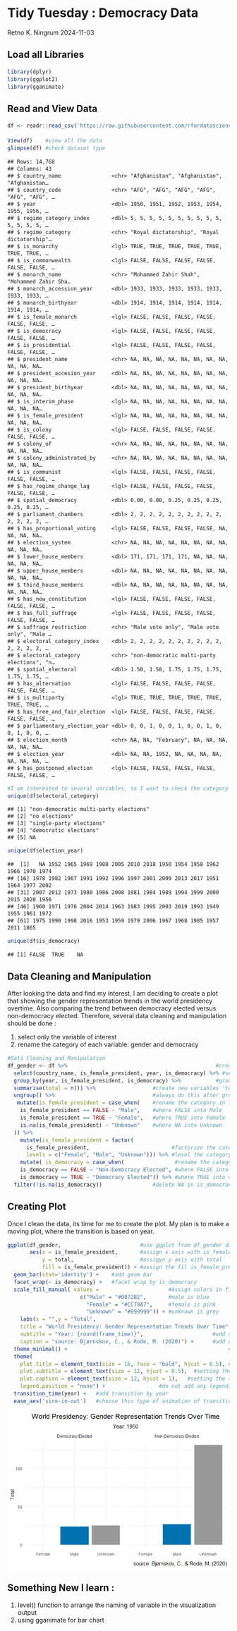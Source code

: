 Tidy Tuesday : Democracy Data
================
Retno K. Ningrum
2024-11-03

## Load all Libraries

``` r
library(dplyr)
library(ggplot2)
library(gganimate)
```

## Read and View Data

``` r
df <- readr::read_csv('https://raw.githubusercontent.com/rfordatascience/tidytuesday/master/data/2024/2024-11-05/democracy_data.csv')

View(df)    #view all the data
glimpse(df) #check dataset type
```

    ## Rows: 14,768
    ## Columns: 43
    ## $ country_name                <chr> "Afghanistan", "Afghanistan", "Afghanistan…
    ## $ country_code                <chr> "AFG", "AFG", "AFG", "AFG", "AFG", "AFG", …
    ## $ year                        <dbl> 1950, 1951, 1952, 1953, 1954, 1955, 1956, …
    ## $ regime_category_index       <dbl> 5, 5, 5, 5, 5, 5, 5, 5, 5, 5, 5, 5, 5, 5, …
    ## $ regime_category             <chr> "Royal dictatorship", "Royal dictatorship"…
    ## $ is_monarchy                 <lgl> TRUE, TRUE, TRUE, TRUE, TRUE, TRUE, TRUE, …
    ## $ is_commonwealth             <lgl> FALSE, FALSE, FALSE, FALSE, FALSE, FALSE, …
    ## $ monarch_name                <chr> "Mohammed Zahir Shah", "Mohammed Zahir Sha…
    ## $ monarch_accession_year      <dbl> 1933, 1933, 1933, 1933, 1933, 1933, 1933, …
    ## $ monarch_birthyear           <dbl> 1914, 1914, 1914, 1914, 1914, 1914, 1914, …
    ## $ is_female_monarch           <lgl> FALSE, FALSE, FALSE, FALSE, FALSE, FALSE, …
    ## $ is_democracy                <lgl> FALSE, FALSE, FALSE, FALSE, FALSE, FALSE, …
    ## $ is_presidential             <lgl> FALSE, FALSE, FALSE, FALSE, FALSE, FALSE, …
    ## $ president_name              <chr> NA, NA, NA, NA, NA, NA, NA, NA, NA, NA, NA…
    ## $ president_accesion_year     <dbl> NA, NA, NA, NA, NA, NA, NA, NA, NA, NA, NA…
    ## $ president_birthyear         <dbl> NA, NA, NA, NA, NA, NA, NA, NA, NA, NA, NA…
    ## $ is_interim_phase            <lgl> NA, NA, NA, NA, NA, NA, NA, NA, NA, NA, NA…
    ## $ is_female_president         <lgl> NA, NA, NA, NA, NA, NA, NA, NA, NA, NA, NA…
    ## $ is_colony                   <lgl> FALSE, FALSE, FALSE, FALSE, FALSE, FALSE, …
    ## $ colony_of                   <chr> NA, NA, NA, NA, NA, NA, NA, NA, NA, NA, NA…
    ## $ colony_administrated_by     <chr> NA, NA, NA, NA, NA, NA, NA, NA, NA, NA, NA…
    ## $ is_communist                <lgl> FALSE, FALSE, FALSE, FALSE, FALSE, FALSE, …
    ## $ has_regime_change_lag       <lgl> FALSE, FALSE, FALSE, FALSE, FALSE, FALSE, …
    ## $ spatial_democracy           <dbl> 0.00, 0.00, 0.25, 0.25, 0.25, 0.25, 0.25, …
    ## $ parliament_chambers         <dbl> 2, 2, 2, 2, 2, 2, 2, 2, 2, 2, 2, 2, 2, 2, …
    ## $ has_proportional_voting     <lgl> FALSE, FALSE, FALSE, FALSE, NA, NA, NA, NA…
    ## $ election_system             <chr> NA, NA, NA, NA, NA, NA, NA, NA, NA, NA, NA…
    ## $ lower_house_members         <dbl> 171, 171, 171, 171, NA, NA, NA, NA, NA, NA…
    ## $ upper_house_members         <dbl> NA, NA, NA, NA, NA, NA, NA, NA, NA, NA, NA…
    ## $ third_house_members         <dbl> NA, NA, NA, NA, NA, NA, NA, NA, NA, NA, NA…
    ## $ has_new_constitution        <lgl> FALSE, FALSE, FALSE, FALSE, FALSE, FALSE, …
    ## $ has_full_suffrage           <lgl> FALSE, FALSE, FALSE, FALSE, FALSE, FALSE, …
    ## $ suffrage_restriction        <chr> "Male vote only", "Male vote only", "Male …
    ## $ electoral_category_index    <dbl> 2, 2, 2, 2, 2, 2, 2, 2, 2, 2, 2, 2, 2, 2, …
    ## $ electoral_category          <chr> "non-democratic multi-party elections", "n…
    ## $ spatial_electoral           <dbl> 1.50, 1.50, 1.75, 1.75, 1.75, 1.75, 1.75, …
    ## $ has_alternation             <lgl> FALSE, FALSE, FALSE, FALSE, FALSE, FALSE, …
    ## $ is_multiparty               <lgl> TRUE, TRUE, TRUE, TRUE, TRUE, TRUE, TRUE, …
    ## $ has_free_and_fair_election  <lgl> FALSE, FALSE, FALSE, FALSE, FALSE, FALSE, …
    ## $ parliamentary_election_year <dbl> 0, 0, 1, 0, 0, 1, 0, 0, 1, 0, 0, 1, 0, 0, …
    ## $ election_month              <chr> NA, NA, "February", NA, NA, NA, NA, NA, NA…
    ## $ election_year               <dbl> NA, NA, 1952, NA, NA, NA, NA, NA, NA, NA, …
    ## $ has_postponed_election      <lgl> FALSE, FALSE, FALSE, FALSE, FALSE, FALSE, …

``` r
#I am interested to several variables, so I want to check the category of each variable of interest with unique() function. 
unique(df$electoral_category) 
```

    ## [1] "non-democratic multi-party elections"
    ## [2] "no elections"                        
    ## [3] "single-party elections"              
    ## [4] "democratic elections"                
    ## [5] NA

``` r
unique(df$election_year)
```

    ##  [1]   NA 1952 1965 1969 1988 2005 2010 2018 1950 1954 1958 1962 1966 1970 1974
    ## [16] 1978 1982 1987 1991 1992 1996 1997 2001 2009 2013 2017 1951 1964 1977 2002
    ## [31] 2007 2012 1973 1980 1986 2008 1981 1984 1989 1994 1999 2000 2015 2020 1956
    ## [46] 1960 1971 1976 2004 2014 1963 1983 1995 2003 2019 1993 1949 1955 1961 1972
    ## [61] 1975 1990 1998 2016 1953 1959 1979 2006 1967 1968 1985 1957 2011 1865

``` r
unique(df$is_democracy)
```

    ## [1] FALSE  TRUE    NA

## Data Cleaning and Manipulation

After looking the data and find my interest, I am deciding to create a
plot that showing the gender representation trends in the world
presidency overtime. Also comparing the trend between democracy elected
versus non-democracy elected. Therefore, several data cleaning and
manipulation should be done :  
1. select only the variable of interest  
2. rename the category of each variable: gender and democracy

``` r
#Data Cleaning and Manipulation
df_gender <- df %>%                                               #create dataset by using "df" data
  select(country_name, is_female_president, year, is_democracy) %>% #select these variables
  group_by(year, is_female_president, is_democracy) %>%           #group by these variables
  summarise(total = n()) %>%                  #create new variables "total" and summarize data found
  ungroup() %>%                               #always do this after grouping
   mutate(is_female_president = case_when(    #rename the category in the "is_female_president"
    is_female_president == FALSE ~ "Male",    #where FALSE into Male
    is_female_president == TRUE ~ "Female",   #where TRUE into Female
    is.na(is_female_president) ~ "Unknown"    #where NA into Unknown
  )) %>%
    mutate(is_female_president = factor(    
      is_female_president,                          #factorize the category as I want to use levels
      levels = c("Female", "Male", "Unknown"))) %>% #level the category, as I want female come first
    mutate( is_democracy = case_when(                #rename the category in is_democracy
    is_democracy == FALSE ~ "Non-Democracy Elected", #where FALSE into non-democracy elected
    is_democracy == TRUE ~ "Democracy Elected")) %>% #where TRUE into democracy elected
  filter(!is.na(is_democracy))                #delete NA in is_democracy
```

## Creating Plot

Once I clean the data, its time for me to create the plot. My plan is to
make a moving plot, where the transition is based on year.

``` r
ggplot(df_gender,                         #use ggplot from df_gender dataset
       aes(x = is_female_president,       #assign x axis with is_female_president
           y = total,                     #assigyn y axis with total
           fill = is_female_president)) + #assign the fil is_female_president, dealing with color 
  geom_bar(stat='identity') +    #add geom bar
  facet_wrap(~ is_democracy) +   #facet wrap by is_democracy
  scale_fill_manual( values =                      #Assign colors in fill
                       c("Male" = "#0072B2",       #male is blue
                         "Female" = "#CC79A7",     #female is pink
                         "Unknown" = "#999999")) + #unknown is grey
    labs(x = "",y = "Total",                                           #add label in y axis
    title = "World Presidency: Gender Representation Trends Over Time",#add title
    subtitle = "Year: {round(frame_time)}",                      #add subtitle, and round the year
    caption = "source: Bjørnskov, C., & Rode, M. (2020)") +      #add caption of source
  theme_minimal() +                                                   #use this theme type
  theme(
    plot.title = element_text(size = 16, face = "bold", hjust = 0.5), #setting the size, location of title
    plot.subtitle = element_text(size = 12, hjust = 0.5),  #setting the size, location of subtitle
    plot.caption = element_text(size = 12, hjust = 1),   #setting the size, location of caption
    legend.position = "none") +                 #do not add any legend, as color in bar is obvious
  transition_time(year) +   #add transition by year
  ease_aes('sine-in-out')   #choose this type of animation of transition
```

<img src="../output/presidency_by_gender-1.gif" style="display: block; margin: auto;" />

## Something New I learn :

1.  level() function to arrange the naming of variable in the
    visualization output
2.  using gganimate for bar chart
